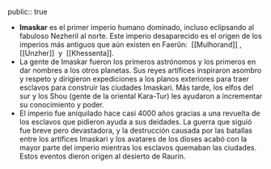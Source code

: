 public:: true

- **Imaskar** es el primer imperio humano dominado, incluso eclipsando al fabuloso Nezheril al norte. Este imperio desaparecido es el origen de los imperios más antiguos que aún existen en Faerûn:  [[Mulhorand]] ,  [[Unzher]]  y  [[Khessenta]].
- La gente de Imaskar fueron los primeros astrónomos y los primeros en dar nombres a los otros planetas. Sus reyes artífices inspiraron asombro y respeto y dirigieron expediciones a los planos exteriores para traer esclavos para construir las ciudades Imaskari. Más tarde, los elfos del sur y los Shou (gente de la oriental Kara-Tur) les ayudaron a incrementar su conocimiento y poder.
- El imperio fue aniquilado hace casi 4000 años gracias a una revuelta de los esclavos que pidieron ayuda a sus deidades. La guerra que siguió fue breve pero devastadora, y la destrucción causada por las batallas entre los artífices Imaskari y los avatares de los dioses acabó con la mayor parte del imperio mientras los esclavos quemaban las ciudades. Estos eventos dieron origen al desierto de Raurin.